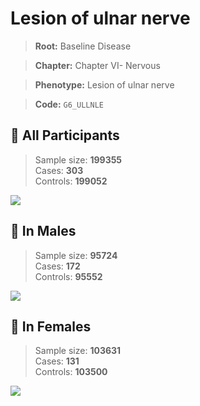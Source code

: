 # Lesion of ulnar nerve

> **Root:** Baseline Disease  

> **Chapter:** Chapter VI- Nervous  

> **Phenotype:** Lesion of ulnar nerve  

> **Code:** `G6_ULLNLE`

## 🧪 All Participants  
> Sample size: **199355**  
> Cases: **303**  
> Controls: **199052**
<img src="/Disease/Figures/ALL/Baseline/G6_ULLNLE.png"/>
<CsvTable src="/Disease/Data/ALL/Baseline/LG_G6_ULLNLE.csv" label="🔍 View full results" />

## 👨 In Males  
> Sample size: **95724**  
> Cases: **172**  
> Controls: **95552**
<img src="/Disease/Figures/Male/Baseline/G6_ULLNLE.png"/>
<CsvTable src="/Disease/Data/Male/Baseline/LG_G6_ULLNLE.csv" label="🔍 View full results" />

## 👩 In Females  
> Sample size: **103631**  
> Cases: **131**  
> Controls: **103500**
<img src="/Disease/Figures/Female/Baseline/G6_ULLNLE.png"/>
<CsvTable src="/Disease/Data/Female/Baseline/LG_G6_ULLNLE.csv" label="🔍 View full results" />
